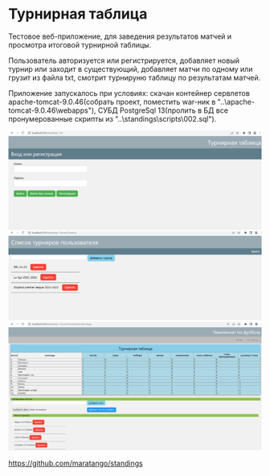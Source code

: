 # Турнирная таблица
Тестовое веб-приложение, для заведения результатов матчей и просмотра итоговой турнирной таблицы.

Пользователь авторизуется или регистрируется, добавляет новый турнир или заходит в существующий, добавляет матчи по одному или грузит из файла txt, смотрит турнируню таблицу по результатам матчей.

Приложение запускалось при условиях: скачан контейнер сервлетов apache-tomcat-9.0.46(собрать проект, поместить war-ник в "..\apache-tomcat-9.0.46\webapps"), СУБД PostgreSql 13(пролить в БД все пронумерованные скрипты из "..\standings\scripts\002.sql").

![Screenshot](screenshot.png)
![Screenshot](screenshot-1.png)
![Screenshot](screenshot-2.png)

https://github.com/maratango/standings
